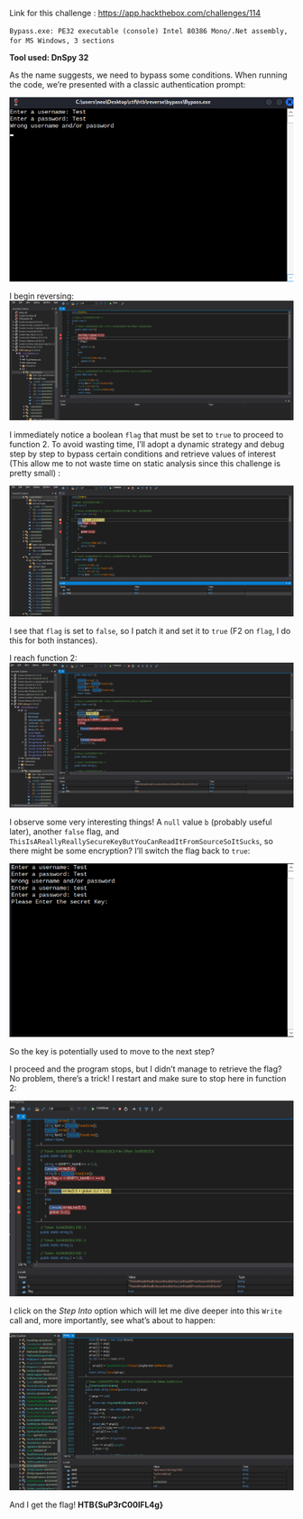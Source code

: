 Link for this challenge : https://app.hackthebox.com/challenges/114

`Bypass.exe: PE32 executable (console) Intel 80386 Mono/.Net assembly, for MS Windows, 3 sections`

**Tool used: DnSpy 32**

As the name suggests, we need to bypass some conditions. When running the code, we’re presented with a classic authentication prompt:

![alt text](note/ctf/HTB/reverse/asset/Bypassexe1.png)

I begin reversing:
![alt text](note/ctf/HTB/reverse/asset/Bypassexe2.png)

I immediately notice a boolean `flag` that must be set to `true` to proceed to function 2. To avoid wasting time, I’ll adopt a dynamic strategy and debug step by step to bypass certain conditions and retrieve values of interest (This allow me to not waste time on static analysis since this challenge is pretty small) :

![alt text](note/ctf/HTB/reverse/asset/Bypassexe3.png)

I see that `flag` is set to `false`, so I patch it and set it to `true` (F2 on `flag`, I do this for both instances).

I reach function 2:
![alt text](note/ctf/HTB/reverse/asset/Bypassexe4.png)

I observe some very interesting things! A `null` value `b` (probably useful later), another `false` flag, and `ThisIsAReallyReallySecureKeyButYouCanReadItFromSourceSoItSucks`, so there might be some encryption? I’ll switch the flag back to `true`:

![alt text](note/ctf/HTB/reverse/asset/Bypassexe5.png)

So the key is potentially used to move to the next step?

I proceed and the program stops, but I didn’t manage to retrieve the flag? No problem, there’s a trick! I restart and make sure to stop here in function 2:

![alt text](note/ctf/HTB/reverse/asset/Bypassexe5_1.png)

I click on the *Step Into* option which will let me dive deeper into this `Write` call and, more importantly, see what’s about to happen:

![alt text](note/ctf/HTB/reverse/asset/Bypassexe6.png)

And I get the flag!
**HTB{SuP3rC00lFL4g}**
